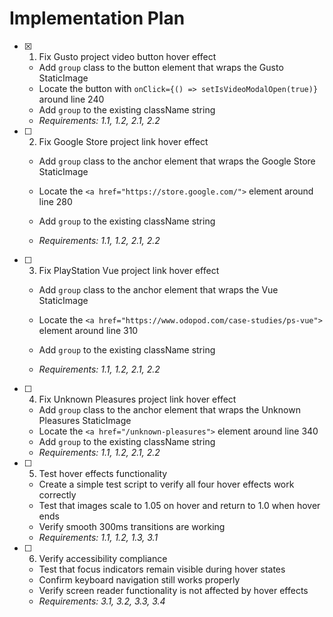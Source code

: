 # Implementation Plan

- [x] 1. Fix Gusto project video button hover effect


  - Add `group` class to the button element that wraps the Gusto StaticImage
  - Locate the button with `onClick={() => setIsVideoModalOpen(true)}` around line 240
  - Add `group` to the existing className string
  - _Requirements: 1.1, 1.2, 2.1, 2.2_


- [ ] 2. Fix Google Store project link hover effect
  - Add `group` class to the anchor element that wraps the Google Store StaticImage
  - Locate the `<a href="https://store.google.com/">` element around line 280
  - Add `group` to the existing className string


  - _Requirements: 1.1, 1.2, 2.1, 2.2_

- [ ] 3. Fix PlayStation Vue project link hover effect
  - Add `group` class to the anchor element that wraps the Vue StaticImage



  - Locate the `<a href="https://www.odopod.com/case-studies/ps-vue">` element around line 310
  - Add `group` to the existing className string
  - _Requirements: 1.1, 1.2, 2.1, 2.2_

- [ ] 4. Fix Unknown Pleasures project link hover effect
  - Add `group` class to the anchor element that wraps the Unknown Pleasures StaticImage
  - Locate the `<a href="/unknown-pleasures">` element around line 340
  - Add `group` to the existing className string
  - _Requirements: 1.1, 1.2, 2.1, 2.2_

- [ ] 5. Test hover effects functionality
  - Create a simple test script to verify all four hover effects work correctly
  - Test that images scale to 1.05 on hover and return to 1.0 when hover ends
  - Verify smooth 300ms transitions are working
  - _Requirements: 1.1, 1.2, 1.3, 3.1_

- [ ] 6. Verify accessibility compliance
  - Test that focus indicators remain visible during hover states
  - Confirm keyboard navigation still works properly
  - Verify screen reader functionality is not affected by hover effects
  - _Requirements: 3.1, 3.2, 3.3, 3.4_
